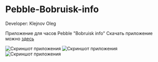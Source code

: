 # Pebble-Bobruisk-info
Developer: Klejnov Oleg

Приложение для часов Pebble "Bobruisk info" Скачать приложение можно [здесь](https://apps.rebble.io/en_US/application/5aee3639f38588014500083b)

![Скриншот приложения](http://klejnov.bobr.by/screenshot/0E6Tr6odRkiVK5YB5xyJ.png)
![Скриншот приложения](http://klejnov.bobr.by/screenshot/JRvTxKHEQ5C1m4VIvDOr.png)
![Скриншот приложения](http://klejnov.bobr.by/screenshot/Y8kfAvOwTNewhWZoem1G.png)
